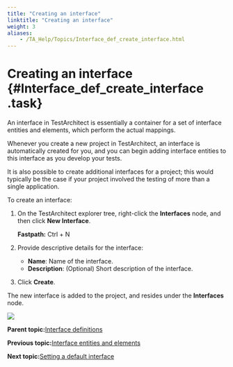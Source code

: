 ```yaml
--- 
title: "Creating an interface"
linktitle: "Creating an interface"
weight: 3
aliases: 
    - /TA_Help/Topics/Interface_def_create_interface.html
---
```

# Creating an interface {#Interface_def_create_interface .task}

An interface in TestArchitect is essentially a container for a set of interface entities and elements, which perform the actual mappings.

Whenever you create a new project in TestArchitect, an interface is automatically created for you, and you can begin adding interface entities to this interface as you develop your tests.

It is also possible to create additional interfaces for a project; this would typically be the case if your project involved the testing of more than a single application.

To create an interface:

1.  On the TestArchitect explorer tree, right-click the **Interfaces** node, and then click **New Interface**.

    **Fastpath:** Ctrl + N

2.  Provide descriptive details for the interface:

    -   **Name**: Name of the interface.
    -   **Description**: \(Optional\) Short description of the interface.
3.  Click **Create**.


The new interface is added to the project, and resides under the **Interfaces** node.

![](../Images/ug_interface_definition1.png)

**Parent topic:**[Interface definitions](../../TA_Help/Topics/Interface_def.html)

**Previous topic:**[Interface entities and elements](../../TA_Help/Topics/Interface_entities_and_elements.html)

**Next topic:**[Setting a default interface](../../TA_Help/Topics/Interface_def_set_default_interface.html)

